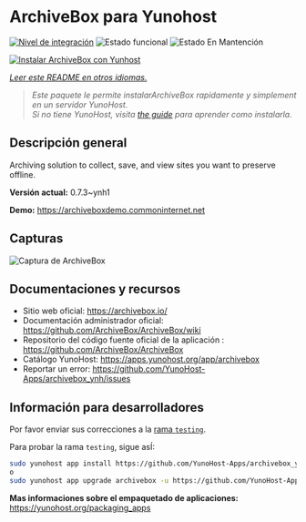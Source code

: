 <!--
Este archivo README esta generado automaticamente<https://github.com/YunoHost/apps/tree/master/tools/readme_generator>
No se debe editar a mano.
-->

# ArchiveBox para Yunohost

[![Nivel de integración](https://apps.yunohost.org/badge/integration/archivebox)](https://ci-apps.yunohost.org/ci/apps/archivebox/)
![Estado funcional](https://apps.yunohost.org/badge/state/archivebox)
![Estado En Mantención](https://apps.yunohost.org/badge/maintained/archivebox)

[![Instalar ArchiveBox con Yunhost](https://install-app.yunohost.org/install-with-yunohost.svg)](https://install-app.yunohost.org/?app=archivebox)

*[Leer este README en otros idiomas.](./ALL_README.md)*

> *Este paquete le permite instalarArchiveBox rapidamente y simplement en un servidor YunoHost.*  
> *Si no tiene YunoHost, visita [the guide](https://yunohost.org/install) para aprender como instalarla.*

## Descripción general

Archiving solution to collect, save, and view sites you want to preserve offline.


**Versión actual:** 0.7.3~ynh1

**Demo:** <https://archiveboxdemo.commoninternet.net>

## Capturas

![Captura de ArchiveBox](./doc/screenshots/screenshot_archivebox1.png)

## Documentaciones y recursos

- Sitio web oficial: <https://archivebox.io/>
- Documentación administrador oficial: <https://github.com/ArchiveBox/ArchiveBox/wiki>
- Repositorio del código fuente oficial de la aplicación : <https://github.com/ArchiveBox/ArchiveBox>
- Catálogo YunoHost: <https://apps.yunohost.org/app/archivebox>
- Reportar un error: <https://github.com/YunoHost-Apps/archivebox_ynh/issues>

## Información para desarrolladores

Por favor enviar sus correcciones a la [rama `testing`](https://github.com/YunoHost-Apps/archivebox_ynh/tree/testing).

Para probar la rama `testing`, sigue asÍ:

```bash
sudo yunohost app install https://github.com/YunoHost-Apps/archivebox_ynh/tree/testing --debug
o
sudo yunohost app upgrade archivebox -u https://github.com/YunoHost-Apps/archivebox_ynh/tree/testing --debug
```

**Mas informaciones sobre el empaquetado de aplicaciones:** <https://yunohost.org/packaging_apps>
